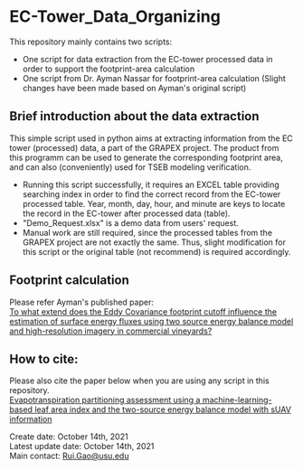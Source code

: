 # EC-Tower_Data_Organizing
This repository mainly contains two scripts:
- One script for data extraction from the EC-tower processed data in order to support the footprint-area calculation
- One script from Dr. Ayman Nassar for footprint-area calculation (Slight changes have been made based on Ayman's original script)

## Brief introduction about the data extraction
This simple script used in python aims at extracting information from the EC tower (processed) data, a part of the GRAPEX project. The product from this programm can be used to generate the corresponding footprint area, and can also (conveniently) used for TSEB modeling verification.
- Running this script successfully, it requires an EXCEL table providing searching index in order to find the correct record from the EC-tower processed table. Year, month, day, hour, and minute are keys to locate the record in the EC-tower after processed data (table).
- "Demo_Request.xlsx" is a demo data from users' request.
- Manual work are still required, since the processed tables from the GRAPEX project are not exactly the same. Thus, slight modification for this script or the original table (not recommend) is required accordingly.

## Footprint calculation
Please refer Ayman's published paper:<br>
[To what extend does the Eddy Covariance footprint cutoff influence the estimation of surface energy fluxes using two source energy balance model and high-resolution imagery in commercial vineyards?](https://www.researchgate.net/publication/341654936_To_what_extend_does_the_Eddy_Covariance_footprint_cutoff_influence_the_estimation_of_surface_energy_fluxes_using_two_source_energy_balance_model_and_high-resolution_imagery_in_commercial_vineyards)

## How to cite:
Please also cite the paper below when you are using any script in this repository.<br>
[Evapotranspiration partitioning assessment using a machine-learning-based leaf area index and the two-source energy balance model with sUAV information](https://www.researchgate.net/publication/350820947_Evapotranspiration_partitioning_assessment_using_a_machine-learning-based_leaf_area_index_and_the_two-source_energy_balance_model_with_sUAV_information)


Create date: October 14th, 2021<br>
Latest update date: October 14th, 2021<br>
Main contact: Rui.Gao@usu.edu<br>
